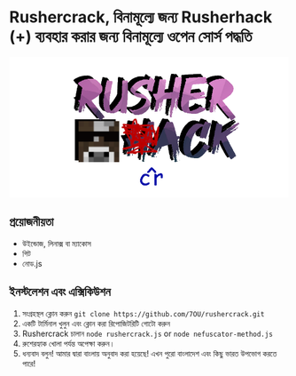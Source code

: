 # Rushercrack, বিনামূল্যে জন্য Rusherhack (+) ব্যবহার করার জন্য বিনামূল্যে ওপেন সোর্স পদ্ধতি

![উপরে Rushercrack](https://raw.githubusercontent.com/7OU/rushercrack/master/rushercrack.png)

## প্রয়োজনীয়তা
- উইন্ডোজ, লিনাক্স বা ম্যাকোস
- গিট
- নোড.js

## ইনস্টলেশন এবং এক্সিকিউশন
1) সংগ্রহস্থল ক্লোন করুন ``git clone https://github.com/7OU/rushercrack.git``
2) একটি টার্মিনাল খুলুন এবং ক্লোন করা রিপোজিটরিটি গোটো করুন
3) Rushercrack চালান ``node rushercrack.js`` or ``node nefuscator-method.js``
4) রুশেরহ্যাক খোলা পর্যন্ত অপেক্ষা করুন।
5) ধন্যবাদ বলুন!
আমার দ্বারা বাংলায় অনুবাদ করা হয়েছে! এখন পুরো বাংলাদেশ এবং কিছু ভারত উপভোগ করতে পারে!
